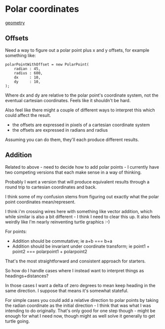 Polar coordinates
=================



[geometry](../[library]/geometry.js)



Offsets
-------

Need a way to figure out a polar point plus x and y offsets, for example something like:


	polarPointWithOffset = new PolarPoint(
		radian : 45,
		radius : 600,
		dx     : 10,
		dy     : 10,
	);


Where dx and dy are relative to the polar point's coordinate system, not the eventual cartesian coordinates.
Feels like it shouldn't be hard.

Also feel like there might a couple of different ways to interpret this which could affect the result.
* the offsets are expressed in pixels of a cartesian coordinate system
* the offsets are expressed in radians and radius

Assuming you can do them, they'll each produce different results.



Addition
--------

Related to above - need to decide how to add polar points - I currently have two competing versions that each make sense in a way of thinking.

Probably I want a version that will produce equivalent results through a round trip to cartesian coordinates and back.

I think some of my confusion stems from figuring out exactly what the polar point coordinates mean/represent.

I think i'm crossing wires here with something like vector addition, which while similar is also a bit different - I think I need to clear this up.
It also feels weirdly like I'm nearly reinventing turtle graphics :-)

For points:
* Addition should be commutative; ie a+b === b+a
* Addition should be invariant under coordinate transform; ie point1 + point2 === polarpoint1 + polarpoint2

That's the most straightforward and consistent approach for starters.

So how do I handle cases where I instead want to interpret things as headings+distances?

In those cases I want a delta of zero degrees to mean keep heading in the same direction.
I suppose that means it's somewhat stateful.

For simple cases you could add a relative direction to polar points by taking the radian coordinate as the initial direction - I think that was what I was intending to do originally.
That's only good for one step though - might be enough for what I need now, though might as well solve it generally to get turtle going.




